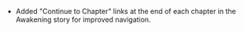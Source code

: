 - Added "Continue to Chapter" links at the end of each chapter in the Awakening story for improved navigation.
